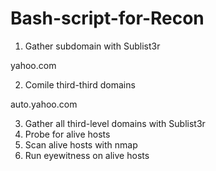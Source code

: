 # Bash-script-for-Recon

1. Gather subdomain with Sublist3r

yahoo.com

2. Comile third-third domains

auto.yahoo.com

3. Gather all third-level domains with Sublist3r
4. Probe for alive hosts
5. Scan alive hosts with nmap
6. Run eyewitness on alive hosts

